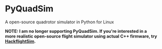 PyQuadSim
=========

A open-source quadrotor simulator in Python for Linux

<b>NOTE: I am no longer supporting PyQuadSim.  If you're interested in a more realistic
open-source flight simulator using actual C++ firmware, 
try [HackflightSim](https://github.com/simondlevy/HackflightSim).


